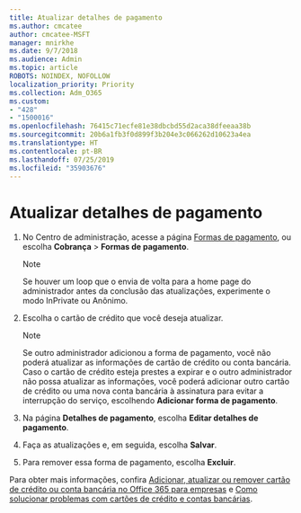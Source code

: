 ```yaml
---
title: Atualizar detalhes de pagamento
ms.author: cmcatee
author: cmcatee-MSFT
manager: mnirkhe
ms.date: 9/7/2018
ms.audience: Admin
ms.topic: article
ROBOTS: NOINDEX, NOFOLLOW
localization_priority: Priority
ms.collection: Adm_O365
ms.custom:
- "428"
- "1500016"
ms.openlocfilehash: 76415c71ecfe81e38dbcbd55d2aca38dfeeaa38b
ms.sourcegitcommit: 20b6a1fb3f0d899f3b204e3c066262d10623a4ea
ms.translationtype: HT
ms.contentlocale: pt-BR
ms.lasthandoff: 07/25/2019
ms.locfileid: "35903676"
---
```

# <a name="update-payment-details"></a>Atualizar detalhes de pagamento

1. No Centro de administração, acesse a página [Formas de pagamento](https://go.microsoft.com/fwlink/p/?linkid=2018806), ou escolha **Cobrança** \> **Formas de pagamento**.

    > [!NOTE]
    > Se houver um loop que o envia de volta para a home page do administrador antes da conclusão das atualizações, experimente o modo InPrivate ou Anônimo.
  
2. Escolha o cartão de crédito que você deseja atualizar.

    > [!NOTE]
    > Se outro administrador adicionou a forma de pagamento, você não poderá atualizar as informações de cartão de crédito ou conta bancária. Caso o cartão de crédito esteja prestes a expirar e o outro administrador não possa atualizar as informações, você poderá adicionar outro cartão de crédito ou uma nova conta bancária à assinatura para evitar a interrupção do serviço, escolhendo **Adicionar forma de pagamento**.
  
3. Na página **Detalhes de pagamento**, escolha **Editar detalhes de pagamento**. 

4. Faça as atualizações e, em seguida, escolha **Salvar**.

5. Para remover essa forma de pagamento, escolha **Excluir**.

Para obter mais informações, confira [Adicionar, atualizar ou remover cartão de crédito ou conta bancária no Office 365 para empresas](https://support.office.com/article/30ba9c83-50d8-4020-90ed-830a5b8c8724) e [Como solucionar problemas com cartões de crédito e contas bancárias](https://support.office.com/article/30ba9c83-50d8-4020-90ed-830a5b8c8724).
